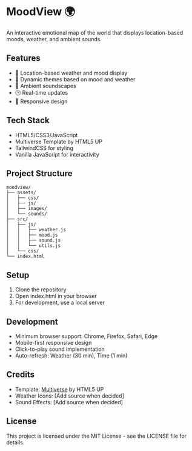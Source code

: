 # MoodView 🌍

An interactive emotional map of the world that displays location-based moods, weather, and ambient sounds.

## Features

- 🎯 Location-based weather and mood display
- 🎨 Dynamic themes based on mood and weather
- 🎵 Ambient soundscapes
- 🕒 Real-time updates
- 📱 Responsive design

## Tech Stack

- HTML5/CSS3/JavaScript
- Multiverse Template by HTML5 UP
- TailwindCSS for styling
- Vanilla JavaScript for interactivity

## Project Structure

```
moodview/
├── assets/
│   ├── css/
│   ├── js/
│   ├── images/
│   └── sounds/
├── src/
│   ├── js/
│   │   ├── weather.js
│   │   ├── mood.js
│   │   ├── sound.js
│   │   └── utils.js
│   └── css/
└── index.html
```

## Setup

1. Clone the repository
2. Open index.html in your browser
3. For development, use a local server

## Development

- Minimum browser support: Chrome, Firefox, Safari, Edge
- Mobile-first responsive design
- Click-to-play sound implementation
- Auto-refresh: Weather (30 min), Time (1 min)

## Credits

- Template: [Multiverse](https://html5up.net/multiverse) by HTML5 UP
- Weather Icons: [Add source when decided]
- Sound Effects: [Add source when decided]

## License

This project is licensed under the MIT License - see the LICENSE file for details. 